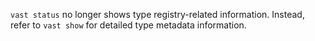 `vast status` no longer shows type registry-related information. Instead, refer
to `vast show` for detailed type metadata information.
